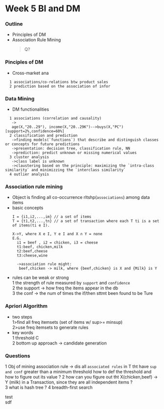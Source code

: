 # Week 5 BI and DM 
### Outline
- Principles of DM
- Association Rule Mining
  >Q? 
  
### Pinciples of DM
- Cross-market ana 
```
  1 associations/co-relations btw product sales
  2 prediction based on the association of infor
```

### Data Mining
- DM functionalities
```
  1 associations (correlation and causality)
   ->
   age(X,"20..29"), income(X,"20..29K")-->buys(X,"PC")[support=2%,confidence=60%]
  2 classification and prediction
   ->finding models(`functions`) that describe and distinguish classes or concepts for future predictions
   ->presentation: decision tree, classification rule, NN
   ->prediction: predict unknown or missing numerical values
  3 cluster analysis
   ->class label is unknown
   ->claustering based on the principle: maximizing the `intra-class similarity` and minimizzing the `interclass similarity`
  4 outlier analysis
```

### Association rule mining
- Object is finding all co-occurrence rltshp(`associations`) among data items
- basic concepts
  ```
  I = {i1,i2,...,im} // a set of items
  T = {t1,t2,...,tn} // a set of transaction where each T ti is a set of items(ti e I).
  
  X->Y, where X e I, Y e I and X ∩ Y = none
  E.G.
    i1 = beef , i2 = chicken, i3 = cheese
    t1:beef, chicken,milk
    t2:beef,cheese
    t3:cheese,wine
    
    ->association rule might:
     beef,chicken -> milk, where {beef,chicken} is X and {Milk} is Y
  ```
- rules can be weak or strong <br/>
  1 the strength of rule measured by `support` and   `confidence` <br/>
  2 the support -> how freq the items appear in the db <br/>
  3 the conf -> the num of times the if/then sttmt been found to be Ture 

### Apriori Algorithm
- two steps <br/>
 1>find all freq itemsets (set of items w/ sup>= minsup) <br/>
 2>use freq itemsets to generate rules
- key words <br/>
 1 threshold C  
 2 bottom up approach -> candidate generation <br/>
 
 
### Questions
 1 Obj of mining association rule -> dis all `associated rules` in T tht have `sup and conf` greater than a minimum threshold
   how to def the threshold and how to figure out its value ?
 2 how can you figure out tht X(chicken,beef) -> Y (milk) in a Transaction, since they are all independent items ?  
 3 what is hash tree ?
 4 breadth-first search

test  
sdf
